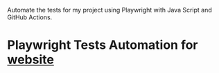 Automate the tests for my project using Playwright with Java Script and GitHub Actions.
# Playwright Tests Automation for [website](https://cropq.vercel.app/)
